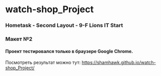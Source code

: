# watch-shop_Project
### Hometask - Second Layout - 9-F Lions IT Start
### Макет №2
#### Проект тестировался только в браузере Google Chrome.  
Посмотреть результат можно тут: https://shamhawk.github.io/watch-shop_Project/
